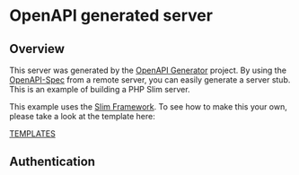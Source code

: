 # OpenAPI generated server

## Overview
This server was generated by the [OpenAPI Generator](https://openapi-generator.tech) project.  By using the
[OpenAPI-Spec](https://github.com/OAI/OpenAPI-Specification) from a remote server, you can easily generate a server stub.  This
is an example of building a PHP Slim server.

This example uses the [Slim Framework](http://www.slimframework.com/).  To see how to make this your own, please take a look at the template here:

[TEMPLATES](https://github.com/openapitools/openapi-generator/tree/master/modules/openapi-generator/src/main/resources/php-slim-server/)

## Authentication
